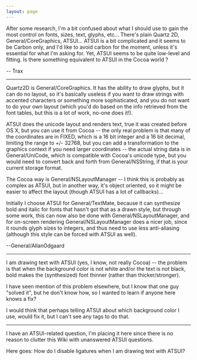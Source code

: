 ```yaml
---
layout: page
---
```


After some research, I'm a bit confused about what I should use to gain the most control on fonts, sizes, text, glyphs, etc... There's plain Quartz 2D, General/CoreGraphics, ATSUI... ATSUI is a bit complicated and it seems to be Carbon only, and I'd like to avoid carbon for the moment, unless it's essential for what I'm asking for. Yet, ATSUI seems to be quite low-level and fitting. Is there something equivalent to ATSUI in the Cocoa world ?

-- Trax

----

Quartz2D is General/CoreGraphics.  It has the ability to draw glyphs, but it can do no layout, so it's basically useless if you want to draw strings with accented characters or something more sophisticated, and you do not want to do your own layout (which you'd do based on the info retrieved from the font tables, but this is a lot of work, no-one does it!).

ATSUI does the unicode layout and renders text, true it was created before OS X, but you can use it from Cocoa -- the only real problem is that many of the coordinates are in FIXED, which is a 16 bit integer and a 16 bit decimal, limiting the range to +/- 32768, but you can add a transformation to the graphics context if you need larger coordinates -- the actual string data is in     General/UniCode, which is compatible with Cocoa's     unicode type, but you would need to convert back and forth from General/NSString, if that is your current storage format.

The Cocoa way is General/NSLayoutManager -- I think this is probably as complex as ATSUI, but in another way, it's object oriented, so it might be easier to affect the layout (though ATSUI has a lot of callbacks)...

Initially I choose ATSUI for General/TextMate, because it can synthesize bold and italic for fonts that hasn't got that as a drawn style, but through some work, this can now also be done with General/NSLayoutManager, and for on-screen rendering General/NSLayoutManager does a nicer job, since it rounds glyph sizes to integers, and thus need to use less anti-aliasing (although this style can be forced with ATSUI as well).

--General/AllanOdgaard

----

I am drawing text with ATSUI (yes, I know, not really Cocoa) -- the problem is that when the background color is not white and/or the text is not black, bold makes the (synthesized) font thinner (rather than thicker/stronger).

I have seen mention of this problem elsewhere, but I know that one guy "solved it", but he don't know how, so I wanted to learn if anyone here knows a fix?

I would think that perhaps telling ATSUI about which background color I use, would fix it, but I can't see any tags to do that.

----

I have an ATSUI-related question, I'm placing it here since there is no reason to clutter this Wiki with unanswered ATSUI questions.

Here goes: How do I disable ligatures when I am drawing text with ATSUI?